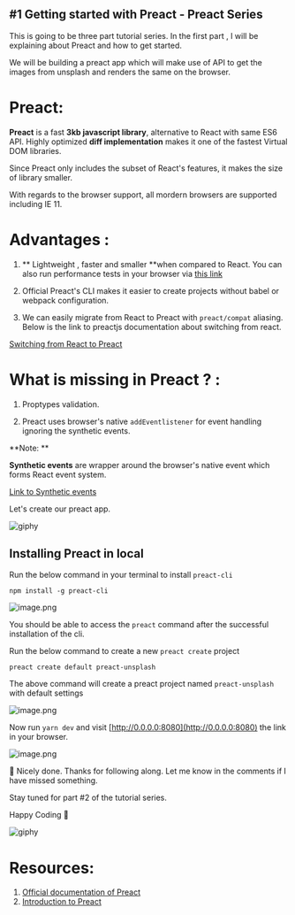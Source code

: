 ## #1 Getting started with Preact - Preact Series

This is going to be three part tutorial series. In the first part , I will be explaining about Preact and how to get started. 

We will be building a preact app which will make use of API to get the images from unsplash and renders the same on the browser. 

# Preact:

**Preact** is a fast **3kb javascript library**, alternative to React with same ES6 API. Highly optimized **diff implementation** makes it one of the fastest Virtual DOM libraries. 

Since Preact only includes the subset of React's features, it makes the size of library smaller.

With regards to the browser support, all mordern browsers are supported including IE 11. 

# Advantages :

1. ** Lightweight , faster and smaller **when compared to React. You can also run performance tests in your browser via [this link](https://developit.github.io/preact-perf/)

2. Official Preact's CLI makes it easier to create projects without babel or webpack configuration. 

3. We can easily migrate from React to Preact with `preact/compat` aliasing. Below is the link to preactjs documentation about switching from react.

[Switching from React to Preact](https://preactjs.com/guide/v10/getting-started#aliasing-react-to-preact)

# What is missing in Preact ? :

1. Proptypes validation.

2. Preact uses browser's native  `addEventlistener` for event handling ignoring the synthetic events. 

**Note: **

**Synthetic events** are wrapper around the browser's native event which forms React event system. 

[Link to Synthetic events](https://reactjs.org/docs/events.html)

Let's create our preact app. 

![giphy](https://media.giphy.com/media/PiQejEf31116URju4V/giphy.gif)

## Installing Preact in local 

Run the below command in your terminal to install `preact-cli`

```shell
npm install -g preact-cli
```

![image.png](https://cdn.hashnode.com/res/hashnode/image/upload/v1617474293938/OvxbGi8lV.png)

You should be able to access the `preact` command after the successful installation of the cli. 

Run the below command to create a new `preact create` project

```
preact create default preact-unsplash
```

The above command will create a preact project named `preact-unsplash` with default settings 


![image.png](https://cdn.hashnode.com/res/hashnode/image/upload/v1617474645083/V82RQNgGZ.png)


Now run `yarn dev` and visit [http://0.0.0.0:8080](http://0.0.0.0:8080) the link in your browser. 


![image.png](https://cdn.hashnode.com/res/hashnode/image/upload/v1617475877286/wkuwklhU9.png)


🎉 Nicely done. Thanks for following along. Let me know in the comments if I have missed something. 

Stay tuned for part #2 of the tutorial series.

Happy Coding 🙂 

![giphy](https://media.giphy.com/media/lOJKLVYkNDWN8GoPoA/giphy.gif)


# Resources:

1. [Official documentation of Preact](https://preactjs.com)
2. [Introduction to Preact](https://blog.logrocket.com/introduction-to-preact-a-smaller-faster-react-alternative-ad5532eb6d79/)